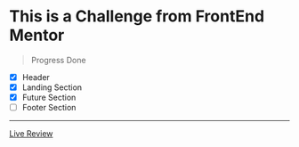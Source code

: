 # This is a Challenge from FrontEnd Mentor
> Progress Done
* [x] Header
* [x] Landing Section
* [x] Future Section
* [ ] Footer Section
---
[Live Review](https://ali-eldeba.github.io/FrontEnd-Mentor-Challenge1/)
